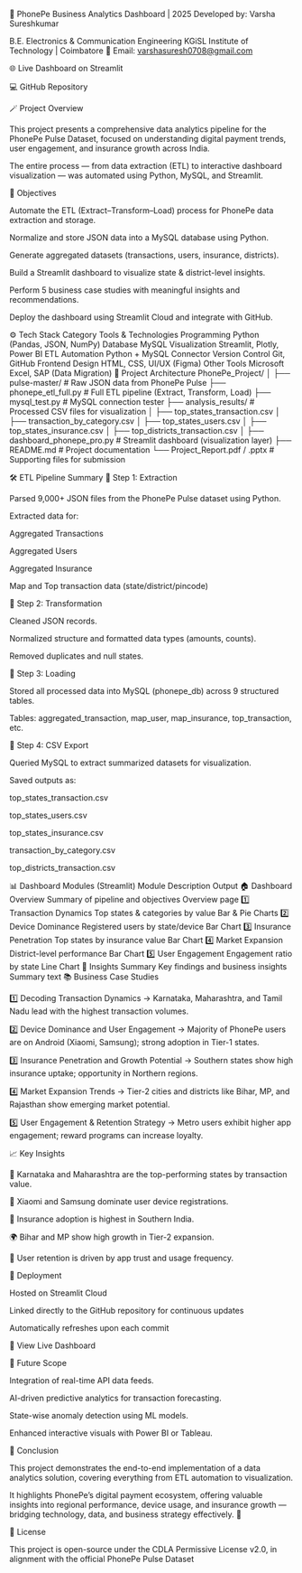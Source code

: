 💜 PhonePe Business Analytics Dashboard | 2025
Developed by: Varsha Sureshkumar

B.E. Electronics & Communication Engineering
KGiSL Institute of Technology | Coimbatore
📧 Email: varshasuresh0708@gmail.com

🌐 Live Dashboard on Streamlit

💻 GitHub Repository

🪄 Project Overview

This project presents a comprehensive data analytics pipeline for the PhonePe Pulse Dataset, focused on understanding digital payment trends, user engagement, and insurance growth across India.

The entire process — from data extraction (ETL) to interactive dashboard visualization — was automated using Python, MySQL, and Streamlit.

🎯 Objectives

Automate the ETL (Extract–Transform–Load) process for PhonePe data extraction and storage.

Normalize and store JSON data into a MySQL database using Python.

Generate aggregated datasets (transactions, users, insurance, districts).

Build a Streamlit dashboard to visualize state & district-level insights.

Perform 5 business case studies with meaningful insights and recommendations.

Deploy the dashboard using Streamlit Cloud and integrate with GitHub.

⚙️ Tech Stack
Category	Tools & Technologies
Programming	Python (Pandas, JSON, NumPy)
Database	MySQL
Visualization	Streamlit, Plotly, Power BI
ETL Automation	Python + MySQL Connector
Version Control	Git, GitHub
Frontend Design	HTML, CSS, UI/UX (Figma)
Other Tools	Microsoft Excel, SAP (Data Migration)
🧩 Project Architecture
PhonePe_Project/
│
├── pulse-master/                  # Raw JSON data from PhonePe Pulse
├── phonepe_etl_full.py            # Full ETL pipeline (Extract, Transform, Load)
├── mysql_test.py                  # MySQL connection tester
├── analysis_results/              # Processed CSV files for visualization
│   ├── top_states_transaction.csv
│   ├── transaction_by_category.csv
│   ├── top_states_users.csv
│   ├── top_states_insurance.csv
│   ├── top_districts_transaction.csv
│
├── dashboard_phonepe_pro.py       # Streamlit dashboard (visualization layer)
├── README.md                      # Project documentation
└── Project_Report.pdf / .pptx     # Supporting files for submission

🛠️ ETL Pipeline Summary
🔹 Step 1: Extraction

Parsed 9,000+ JSON files from the PhonePe Pulse dataset using Python.

Extracted data for:

Aggregated Transactions

Aggregated Users

Aggregated Insurance

Map and Top transaction data (state/district/pincode)

🔹 Step 2: Transformation

Cleaned JSON records.

Normalized structure and formatted data types (amounts, counts).

Removed duplicates and null states.

🔹 Step 3: Loading

Stored all processed data into MySQL (phonepe_db) across 9 structured tables.

Tables: aggregated_transaction, map_user, map_insurance, top_transaction, etc.

🔹 Step 4: CSV Export

Queried MySQL to extract summarized datasets for visualization.

Saved outputs as:

top_states_transaction.csv

top_states_users.csv

top_states_insurance.csv

transaction_by_category.csv

top_districts_transaction.csv

📊 Dashboard Modules (Streamlit)
Module	Description	Output
🏠 Dashboard Overview	Summary of pipeline and objectives	Overview page
1️⃣ Transaction Dynamics	Top states & categories by value	Bar & Pie Charts
2️⃣ Device Dominance	Registered users by state/device	Bar Chart
3️⃣ Insurance Penetration	Top states by insurance value	Bar Chart
4️⃣ Market Expansion	District-level performance	Bar Chart
5️⃣ User Engagement	Engagement ratio by state	Line Chart
🧠 Insights Summary	Key findings and business insights	Summary text
📚 Business Case Studies

1️⃣ Decoding Transaction Dynamics
→ Karnataka, Maharashtra, and Tamil Nadu lead with the highest transaction volumes.

2️⃣ Device Dominance and User Engagement
→ Majority of PhonePe users are on Android (Xiaomi, Samsung); strong adoption in Tier-1 states.

3️⃣ Insurance Penetration and Growth Potential
→ Southern states show high insurance uptake; opportunity in Northern regions.

4️⃣ Market Expansion Trends
→ Tier-2 cities and districts like Bihar, MP, and Rajasthan show emerging market potential.

5️⃣ User Engagement & Retention Strategy
→ Metro users exhibit higher app engagement; reward programs can increase loyalty.

📈 Key Insights

💸 Karnataka and Maharashtra are the top-performing states by transaction value.

📱 Xiaomi and Samsung dominate user device registrations.

🧾 Insurance adoption is highest in Southern India.

🌍 Bihar and MP show high growth in Tier-2 expansion.

👥 User retention is driven by app trust and usage frequency.

🚀 Deployment

Hosted on Streamlit Cloud

Linked directly to the GitHub repository for continuous updates

Automatically refreshes upon each commit

🔗 View Live Dashboard

🧠 Future Scope

Integration of real-time API data feeds.

AI-driven predictive analytics for transaction forecasting.

State-wise anomaly detection using ML models.

Enhanced interactive visuals with Power BI or Tableau.

🏁 Conclusion

This project demonstrates the end-to-end implementation of a data analytics solution,
covering everything from ETL automation to visualization.

It highlights PhonePe’s digital payment ecosystem, offering valuable insights into
regional performance, device usage, and insurance growth — bridging technology, data,
and business strategy effectively. 💜

📄 License

This project is open-source under the CDLA Permissive License v2.0, in alignment with the official PhonePe Pulse Dataset